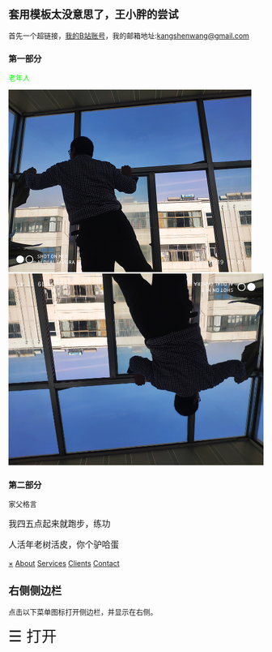 ## 套用模板太没意思了，王小胖的尝试

首先一个超链接，<a href='https://space.bilibili.com/386198165'>我的B站账号</a>，我的邮箱地址:kangshenwang@gmail.com
### 第一部分
<p style="color:#00FF00">老年人</p>

<img src='https://github.com/kangshenwang/kangshenwang/blob/master/wang1.png' alt='老年人的英姿1' />	
<img src='https://github.com/kangshenwang/kangshenwang/blob/master/wang1.jpg' alt='老年人的英姿2' />	


### 第二部分
家父格言
<blockqoute style="color:#66CCFF">
   <big>
   <p>我四五点起来就跑步，练功</p>
   <p>人活年老树活皮，你个驴哈蛋</p>
   </big>
</blockqoute>



<!--侧栏页面设计-->
<div id="mySidenav" class="sidenav">
  <a href="javascript:void(0)" class="closebtn" onclick="closeNav()">&times;</a>
  <a href="#">About</a>
  <a href="#">Services</a>
  <a href="#">Clients</a>
  <a href="#">Contact</a>
</div>
 
<h2>右侧侧边栏</h2>
<p>点击以下菜单图标打开侧边栏，并显示在右侧。</p>
<span style="font-size:30px; cursor:pointer" onclick="openNav()">&#9776; 打开</span>

<script type="text/ecmascript">
    /*改变原始宽度（0）*/
    function openNav() {
        document.getElementById("mySidenav").style.width = "250px";
    }
    /*恢复原始宽度0*/
    function closeNav() {
        document.getElementById("mySidenav").style.width = "0";
    }
</script>


